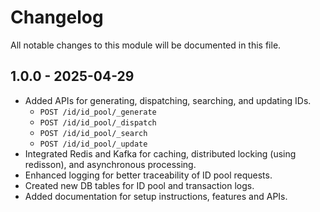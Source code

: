 # Changelog
All notable changes to this module will be documented in this file.

## 1.0.0 - 2025-04-29

- Added APIs for generating, dispatching, searching, and updating IDs.
  - `POST /id/id_pool/_generate`
  - `POST /id/id_pool/_dispatch`
  - `POST /id/id_pool/_search`
  - `POST /id/id_pool/_update`
- Integrated Redis and Kafka for caching, distributed locking (using redisson), and asynchronous processing.
- Enhanced logging for better traceability of ID pool requests.
- Created new DB tables for ID pool and transaction logs.
- Added documentation for setup instructions, features and APIs.
